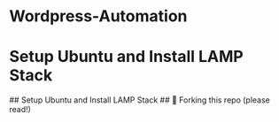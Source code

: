 # Wordpress-Automation
<h1 align="left">Setup Ubuntu and Install LAMP Stack</h1>
## Setup Ubuntu and Install LAMP Stack
## 🚨 Forking this repo (please read!)
